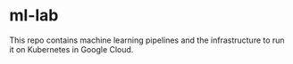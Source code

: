 # ml-lab

This repo contains machine learning pipelines and the infrastructure to run it on Kubernetes in Google Cloud.


